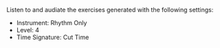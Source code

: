 Listen to and audiate the exercises generated with the following settings:

- Instrument: Rhythm Only
- Level: 4
- Time Signature: Cut Time